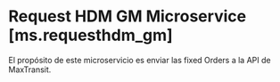 
# Request HDM GM Microservice [ms.requesthdm_gm]  
El propósito de este microservicio es enviar las fixed Orders a la API de MaxTransit.

